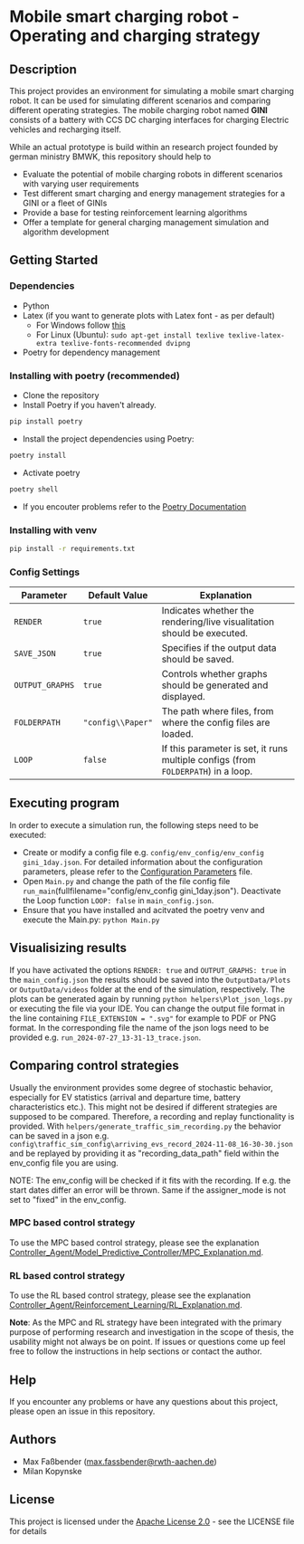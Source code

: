 # Mobile smart charging robot - Operating and charging strategy

## Description

This project provides an environment for simulating a mobile smart charging robot. It can be used for simulating different scenarios and comparing different operating strategies. The mobile charging robot named **GINI** consists of a battery with CCS DC charging interfaces for charging Electric vehicles and recharging itself. 

While an actual prototype is build within an research project founded by german ministry BMWK, this repository should help to 

* Evaluate the potential of mobile charging robots in different scenarios with varying user requirements
* Test different smart charging and energy management strategies for a GINI or a fleet of GINIs
* Provide a base for testing reinforcement learning algorithms 
* Offer a template for general charging management simulation and algorithm development 

## Getting Started

### Dependencies

* Python
* Latex (if you want to generate plots with Latex font - as per default)
    * For Windows follow [this](https://miktex.org/howto/install-miktex)
    * For Linux (Ubuntu): `sudo apt-get install texlive texlive-latex-extra texlive-fonts-recommended dvipng`
* Poetry for dependency management

### Installing with poetry (recommended)

* Clone the repository
* Install Poetry if you haven't already. 

```bash
pip install poetry
```

* Install the project dependencies using Poetry:
```bash
poetry install
```
* Activate poetry 
```bash
poetry shell
```
* If you encouter problems refer to the [Poetry Documentation](https://python-poetry.org/docs/)

### Installing with venv 
```bash
pip install -r requirements.txt
```

### Config Settings
| Parameter      | Default Value          | Explanation                                                                            |
|----------------|------------------------|----------------------------------------------------------------------------------------|
| `RENDER`       | `true`                 | Indicates whether the rendering/live visualitation should be executed.                            |
| `SAVE_JSON`    | `true`                 | Specifies if the output data should be saved.                         |
| `OUTPUT_GRAPHS`| `true`                 | Controls whether graphs should be generated and displayed.                             |
| `FOLDERPATH`   | `"config\\Paper"`      | The path where files, from where the config files are loaded.                      |
| `LOOP`         | `false`                | If this parameter is set, it runs multiple configs (from `FOLDERPATH`)  in a loop.  |

## Executing program
In order to execute a simulation run, the following steps need to be executed: 
* Create or modify a config file e.g. `config/env_config/env_config gini_1day.json`. For detailed information about the configuration parameters, please refer to the [Configuration Parameters](config/env_config/env_configuration_parameters.md) file.
* Open `Main.py` and change the path of the file config file `run_main`(fullfilename="config/env_config gini_1day.json"). Deactivate the Loop function `LOOP: false` in `main_config.json`.
* Ensure that you have installed and acitvated the poetry venv and execute the Main.py: `python Main.py` 

## Visualisizing results
If you have activated the options `RENDER: true`  and `OUTPUT_GRAPHS: true` in the `main_config.json` the results should be saved into the `OutputData/Plots` or `OutputData/videos` folder at the end of the simulation, respectively. The plots can be generated again by running `python helpers\Plot_json_logs.py` or executing the file via your IDE. You can change the output file format in the line containing `FILE_EXTENSION = ".svg"` for example to PDF or PNG format. In the corresponding file the name of the json logs need to be provided e.g. `run_2024-07-27_13-31-13_trace.json`.

## Comparing control strategies
Usually the environment provides some degree of stochastic behavior, especially for EV statistics (arrival and departure time, battery characteristics etc.). This might not be desired if different strategies are supposed to be compared. Therefore, a recording and replay functionality is provided. With `helpers/generate_traffic_sim_recording.py` the behavior can be saved in a json e.g. `config\traffic_sim_config\arriving_evs_record_2024-11-08_16-30-30.json` and be replayed by providing it as "recording_data_path" field within the env_config file you are using. 

NOTE: The env_config will be checked if it fits with the recording. If e.g. the start dates differ an error will be thrown. Same if the assigner_mode is not set to "fixed" in the env_config. 

### MPC based control strategy 
To use the MPC based control strategy, please see the explanation [Controller_Agent/Model_Predictive_Controller/MPC_Explanation.md](Controller_Agent/Model_Predictive_Controller/MPC_Explanation.md).

### RL based control strategy
To use the RL based control strategy, please see the explanation [Controller_Agent/Reinforcement_Learning/RL_Explanation.md](Controller_Agent/Reinforcement_Learning/RL_Explanation.md).

**Note**: As the MPC and RL strategy have been integrated with the primary purpose of performing research and investigation in the scope of thesis, the usability might not always be on point. If issues or questions come up feel free to follow the instructions in help sections or contact the author. 


## Help

If you encounter any problems or have any questions about this project, please open an issue in this repository.

## Authors

* Max Faßbender (max.fassbender@rwth-aachen.de)
* Milan Kopynske

## License

This project is licensed under the [Apache License 2.0](https://choosealicense.com/licenses/apache-2.0/) - see the LICENSE file for details

